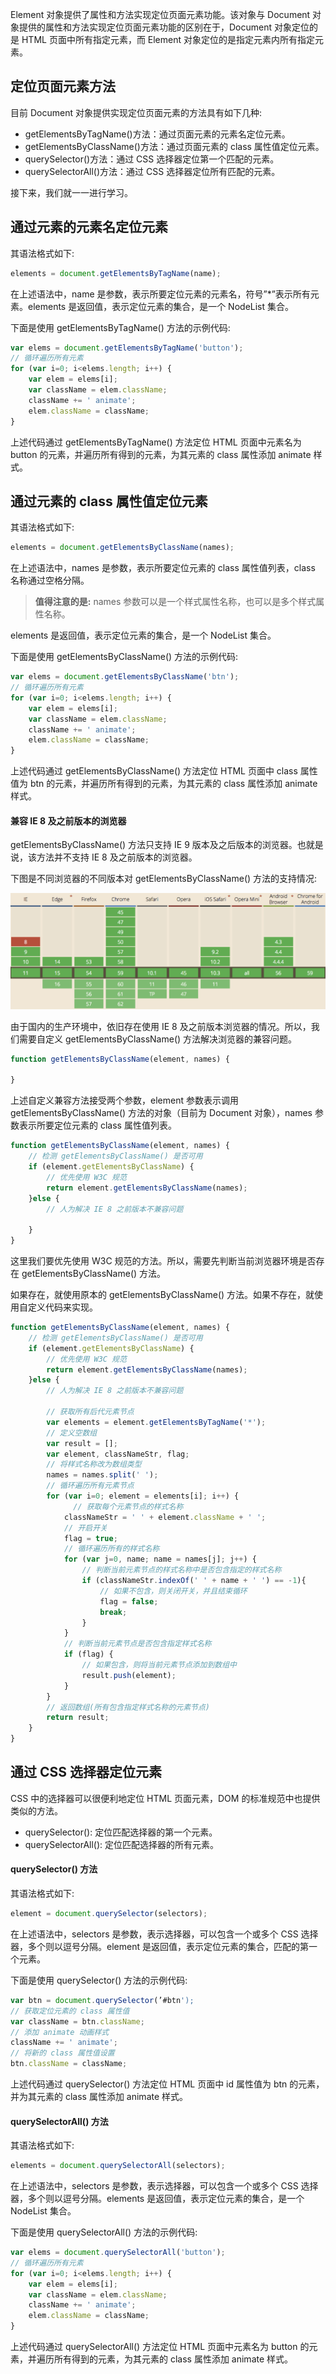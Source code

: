 Element 对象提供了属性和方法实现定位页面元素功能。该对象与 Document 对象提供的属性和方法实现定位页面元素功能的区别在于，Document 对象定位的是 HTML 页面中所有指定元素，而 Element 对象定位的是指定元素内所有指定元素。

## 定位页面元素方法

目前 Document 对象提供实现定位页面元素的方法具有如下几种:

- getElementsByTagName()方法：通过页面元素的元素名定位元素。
- getElementsByClassName()方法：通过页面元素的 class 属性值定位元素。
- querySelector()方法：通过 CSS 选择器定位第一个匹配的元素。
- querySelectorAll()方法：通过 CSS 选择器定位所有匹配的元素。

接下来，我们就一一进行学习。

## 通过元素的元素名定位元素

其语法格式如下:

```javascript
elements = document.getElementsByTagName(name);
```

在上述语法中，name 是参数，表示所要定位元素的元素名，符号”*”表示所有元素。elements 是返回值，表示定位元素的集合，是一个 NodeList 集合。

下面是使用 getElementsByTagName() 方法的示例代码:

```javascript
var elems = document.getElementsByTagName('button');
// 循环遍历所有元素
for (var i=0; i<elems.length; i++) {
    var elem = elems[i]; 
    var className = elem.className; 
    className += ' animate'; 
    elem.className = className;
}
```

上述代码通过 getElementsByTagName() 方法定位 HTML 页面中元素名为 button 的元素，并遍历所有得到的元素，为其元素的 class 属性添加 animate 样式。

## 通过元素的 class 属性值定位元素

其语法格式如下:

```javascript
elements = document.getElementsByClassName(names);
```

在上述语法中，names 是参数，表示所要定位元素的 class 属性值列表，class 名称通过空格分隔。

> **值得注意的是:** names 参数可以是一个样式属性名称，也可以是多个样式属性名称。

elements 是返回值，表示定位元素的集合，是一个 NodeList 集合。

下面是使用 getElementsByClassName() 方法的示例代码:

```javascript
var elems = document.getElementsByClassName('btn');
// 循环遍历所有元素
for (var i=0; i<elems.length; i++) {
    var elem = elems[i]; 
    var className = elem.className; 
    className += ' animate'; 
    elem.className = className;
}
```

上述代码通过 getElementsByClassName() 方法定位 HTML 页面中 class 属性值为 btn 的元素，并遍历所有得到的元素，为其元素的 class 属性添加 animate 样式。

#### 兼容 IE 8 及之前版本的浏览器

getElementsByClassName() 方法只支持 IE 9 版本及之后版本的浏览器。也就是说，该方法并不支持 IE 8 及之前版本的浏览器。

下图是不同浏览器的不同版本对 getElementsByClassName() 方法的支持情况:

![](images/chapter4/08.png)

由于国内的生产环境中，依旧存在使用 IE 8 及之前版本浏览器的情况。所以，我们需要自定义 getElementsByClassName() 方法解决浏览器的兼容问题。

```javascript
function getElementsByClassName(element, names) {

}
```

上述自定义兼容方法接受两个参数，element 参数表示调用 getElementsByClassName() 方法的对象（目前为 Document 对象），names 参数表示所要定位元素的 class 属性值列表。

```javascript
function getElementsByClassName(element, names) {
    // 检测 getElementsByClassName() 是否可用
    if (element.getElementsByClassName) {
        // 优先使用 W3C 规范
        return element.getElementsByClassName(names);
    }else {
        // 人为解决 IE 8 之前版本不兼容问题

    }
}
```

这里我们要优先使用 W3C 规范的方法。所以，需要先判断当前浏览器环境是否存在 getElementsByClassName() 方法。

如果存在，就使用原本的 getElementsByClassName() 方法。如果不存在，就使用自定义代码来实现。

```javascript
function getElementsByClassName(element, names) {
    // 检测 getElementsByClassName() 是否可用
    if (element.getElementsByClassName) {
        // 优先使用 W3C 规范
        return element.getElementsByClassName(names);
    }else {
        // 人为解决 IE 8 之前版本不兼容问题
        
        // 获取所有后代元素节点
        var elements = element.getElementsByTagName('*');
        // 定义空数组
        var result = [];
        var element, classNameStr, flag;
        // 将样式名称改为数组类型
        names = names.split(' ');
        // 循环遍历所有元素节点
        for (var i=0; element = elements[i]; i++) {
        	  // 获取每个元素节点的样式名称
            classNameStr = ' ' + element.className + ' ';
            // 开启开关
            flag = true; 
            // 循环遍历所有的样式名称
            for (var j=0, name; name = names[j]; j++) {
                // 判断当前元素节点的样式名称中是否包含指定的样式名称
                if (classNameStr.indexOf(' ' + name + ' ') == -1){
                    // 如果不包含，则关闭开关，并且结束循环
                    flag = false;
                    break;
                }
            } 
            // 判断当前元素节点是否包含指定样式名称
            if (flag) {
                // 如果包含，则将当前元素节点添加到数组中
                result.push(element);
            }
        } 
        // 返回数组(所有包含指定样式名称的元素节点)
        return result;
    }
}
```

## 通过 CSS 选择器定位元素

CSS 中的选择器可以很便利地定位 HTML 页面元素，DOM 的标准规范中也提供类似的方法。

- querySelector(): 定位匹配选择器的第一个元素。
- querySelectorAll(): 定位匹配选择器的所有元素。

#### querySelector() 方法

其语法格式如下:

```javascript
element = document.querySelector(selectors);
```

在上述语法中，selectors 是参数，表示选择器，可以包含一个或多个 CSS 选择器，多个则以逗号分隔。element 是返回值，表示定位元素的集合，匹配的第一个元素。

下面是使用 querySelector() 方法的示例代码:

```javascript
var btn = document.querySelector(’#btn');
// 获取定位元素的 class 属性值
var className = btn.className;
// 添加 animate 动画样式
className += ' animate';
// 将新的 class 属性值设置
btn.className = className;
```

上述代码通过 querySelector() 方法定位 HTML 页面中 id 属性值为 btn 的元素，并为其元素的 class 属性添加 animate 样式。

#### querySelectorAll() 方法

其语法格式如下:

```javascript
elements = document.querySelectorAll(selectors);
```

在上述语法中，selectors 是参数，表示选择器，可以包含一个或多个 CSS 选择器，多个则以逗号分隔。elements 是返回值，表示定位元素的集合，是一个 NodeList 集合。

下面是使用 querySelectorAll() 方法的示例代码:

```javascript
var elems = document.querySelectorAll('button');
// 循环遍历所有元素
for (var i=0; i<elems.length; i++) {
    var elem = elems[i]; 
    var className = elem.className; 
    className += ' animate'; 
    elem.className = className;
}
```

上述代码通过 querySelectorAll() 方法定位 HTML 页面中元素名为 button 的元素，并遍历所有得到的元素，为其元素的 class 属性添加 animate 样式。

